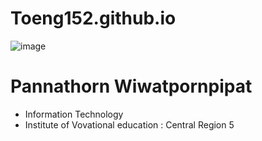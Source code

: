 # Toeng152.github.io 

![image](https://github.com/Toeng152/Toeng152.github.io/assets/94881581/8cb05110-e52c-4386-9b8d-d246a1eb1f50)

# Pannathorn Wiwatpornpipat
+ Information Technology 
+ Institute of Vovational education : Central Region 5
